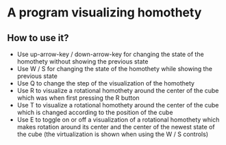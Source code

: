 # A program visualizing homothety

## How to use it?
 - Use up-arrow-key / down-arrow-key for changing the state of the homothety without showing the previous state
 - Use W / S for changing the state of the homothety while showing the previous state
 - Use Q to change the step of the visualization of the homothety
 - Use R to visualize a rotational homothety around the center of the cube which was when first pressing the R button
 - Use T to visualize a rotational homothety around the center of the cube which is changed according to the position of the cube
 - Use E to toggle on or off a visualization of a rotational homothety which makes rotation around its center and the center of the newest state of the cube (the virtualization is shown when using the W / S controls)
